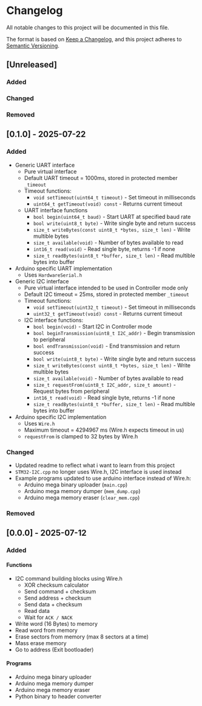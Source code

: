 # Changelog

All notable changes to this project will be documented in this file.

The format is based on [Keep a Changelog](https://keepachangelog.com/en/1.1.0/),
and this project adheres to [Semantic Versioning](https://semver.org/spec/v2.0.0.html).

## [Unreleased]

### Added

### Changed

### Removed

## [0.1.0] - 2025-07-22

### Added
- Generic UART interface
	- Pure virtual interface
	- Default UART timeout = 1000ms, stored in protected member `_timeout`
	- Timeout functions:
		- `void setTimeout(uint64_t timeout)` - Set timeout in milliseconds
    	- `uint64_t getTimeout(void) const` - Returns current timeout
	- UART interface functions
		- `bool begin(uint64_t baud)` - Start UART at specified baud rate
		- `bool write(uint8_t byte)` - Write single byte and return success
		- `size_t writeBytes(const uint8_t *bytes, size_t len)` - Write multible bytes
		- `size_t available(void)` - Number of bytes available to read
		- `int16_t read(void)` - Read single byte, returns -1 if none
		- `size_t readBytes(uint8_t *buffer, size_t len)` - Read multible bytes into buffer
- Arduino specific UART implementation
	- Uses `HardwareSerial.h`
- Generic I2C interface
	- Pure virtual interface intended to be used in Controller mode only
	- Default I2C timeout = 25ms, stored in protected member `_timeout`
	- Timeout functions:
		- `void setTimeout(uint32_t timeout)` - Set timeout in milliseconds
    	- `uint32_t getTimeout(void) const` - Returns current timeout
	- I2C interface functions:
		- `bool begin(void)` - Start I2C in Controller mode
		- `bool beginTransmission(uint8_t I2C_addr)` - Begin transmission to peripheral
		- `bool endTransmission(void)` - End transmission and return success
		- `bool write(uint8_t byte)` - Write single byte and return success
		- `size_t writeBytes(const uint8_t *bytes, size_t len)` - Write multible bytes
		- `size_t available(void)` - Number of bytes available to read
		- `size_t requestFrom(uint8_t I2C_addr, size_t amount)` - Request bytes from peripheral
		- `int16_t read(void)` - Read single byte, returns -1 if none
		- `size_t readBytes(uint8_t *buffer, size_t len)` - Read multible bytes into buffer
- Arduino specific I2C implementation
	- Uses `Wire.h`
	- Maximum timeout = 4294967 ms (Wire.h expects timeout in us)
	- `requestFrom` is clamped to 32 bytes by Wire.h

### Changed
- Updated readme to reflect what i want to learn from this project
- `STM32-I2C.cpp` no longer uses Wire.h, I2C interface is used instead
- Example programs updated to use arduino interface instead of Wire.h:
	- Arduino mega binary uploader (`main.cpp`)
	- Arduino mega memory dumper (`mem_dump.cpp`)
	- Arduino mega memory eraser (`clear_mem.cpp`)

### Removed

## [0.0.0] - 2025-07-12

### Added

#### Functions
- I2C command building blocks using Wire.h
	- XOR checksum calculator
	- Send command + checksum
	- Send address + checksum
	- Send data + checksum
	- Read data
	- Wait for `ACK / NACK`
- Write word (16 Bytes) to memory
- Read word from memory
- Erase sectors from memory (max 8 sectors at a time)
- Mass erase memory
- Go to address (Exit bootloader)
#### Programs
- Arduino mega binary uploader
- Arduino mega memory dumper
- Arduino mega memory eraser
- Python binary to header converter